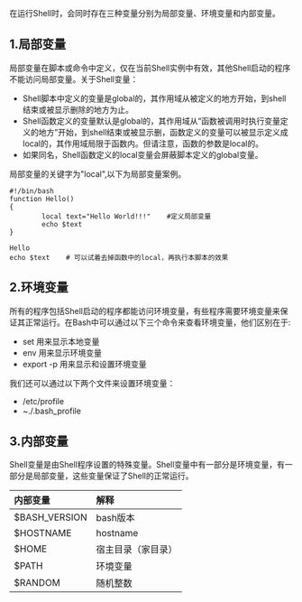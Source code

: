 在运行Shell时，会同时存在三种变量分别为局部变量、环境变量和内部变量。

## 1.局部变量

局部变量在脚本或命令中定义，仅在当前Shell实例中有效，其他Shell启动的程序不能访问局部变量。关于Shell变量：

* Shell脚本中定义的变量是global的，其作用域从被定义的地方开始，到shell结束或被显示删除的地方为止。
* Shell函数定义的变量默认是global的，其作用域从“函数被调用时执行变量定义的地方”开始，到shell结束或被显示删，函数定义的变量可以被显示定义成local的，其作用域局限于函数内。但请注意，函数的参数是local的。
* 如果同名，Shell函数定义的local变量会屏蔽脚本定义的global变量。

局部变量的关键字为"local",以下为局部变量案例。

```
#!/bin/bash
function Hello()
{
        local text="Hello World!!!"    #定义局部变量
        echo $text
}

Hello
echo $text    # 可以试着去掉函数中的local，再执行本脚本的效果
```

## 2.环境变量

所有的程序包括Shell启动的程序都能访问环境变量，有些程序需要环境变量来保证其正常运行。在Bash中可以通过以下三个命令来查看环境变量，他们区别在于:

* set 用来显示本地变量
* env 用来显示环境变量
* export -p 用来显示和设置环境变量

我们还可以通过以下两个文件来设置环境变量：

* /etc/profile
* ~./.bash\_profile

## 3.内部变量

Shell变量是由Shell程序设置的特殊变量。Shell变量中有一部分是环境变量，有一部分是局部变量，这些变量保证了Shell的正常运行。

| **内部变量** | **解释** |
| :--- | :--- |
| $BASH\_VERSION  |  bash版本 |
| $HOSTNAME| hostname |
| $HOME | 宿主目录（家目录） |
| $PATH | 环境变量 |
|  $RANDOM | 随机整数 |
  
  
  
  
  
  
 


